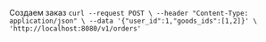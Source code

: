 Создаем заказ
`curl --request POST \
   --header "Content-Type: application/json" \
   --data '{"user_id":1,"goods_ids":[1,2]}' \
   'http://localhost:8080/v1/orders'`